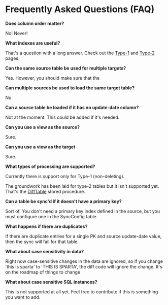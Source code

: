 # Frequently Asked Questions (FAQ)


**Does column order matter?**

No! Never!

**What indexes are useful?**

That's a question with a long answer. Check out the [Type-1](/docs/type-1.md) and [Type-2](/docs/type-2.md) pages.

**Can the same source table be used for multiple targets?**

Yes. However, you should make sure that the 

**Can multiple sources be used to load the same target table?**

No

**Can a source table be loaded if it has no update-date column?**

Not at the moment. This could be added if it's needed.

**Can you use a view as the source?**

Sure.

**Can you use a view as the target**

Sure. 

**What types of processing are supported?**

Currently there is support only for Type-1 (non-deleting). 

The groundwork has been laid for type-2 tables but it isn't supported yet. That's the [DiffTable](/DiffTable.sql) stored procedure. 

**Can a table be sync'd if it doesn't have a primary key?**

Sort of. You don't need a primary key index defined in the source, but you must configure one in the SyncConfig table.

**What happens if there are duplicates?**

If there are duplicate entries for a single PK and source update-date value, then the sync will fail for that table.

**What about case sensitivity in data?**

Right now case-sensitive changes in the data are ignored, so if you change 'this is sparta' to 'THIS IS SPARTA', the diff code will ignore the change. It's on the roadmap of things to change

**What about case sensitive SQL instances?**

This is not supported at all yet. Feel free to contribute if this is something you want to add.


